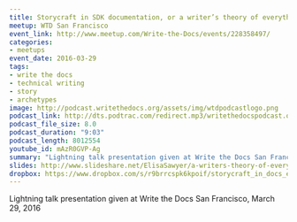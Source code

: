 ```yaml
---
title: Storycraft in SDK documentation, or a writer’s theory of everything, by Elisa Sawyer
meetup: WTD San Francisco
event_link: http://www.meetup.com/Write-the-Docs/events/228358497/
categories: 
- meetups
event_date: 2016-03-29
tags:
- write the docs
- technical writing
- story
- archetypes
image: http://podcast.writethedocs.org/assets/img/wtdpodcastlogo.png
podcast_link: http://dts.podtrac.com/redirect.mp3/writethedocspodcast.org/storycraft-in-docs-elisa-sawyer.mp3
podcast_file_size: 8.0
podcast_duration: "9:03"
podcast_length: 8012554
youtube_id: mAzR0GVP-Ag
summary: "Lightning talk presentation given at Write the Docs San Francisco, March 29, 2016."
slides: http://www.slideshare.net/ElisaSawyer/a-writers-theory-of-everything
dropbox: https://www.dropbox.com/s/r9brrcspk6kpoif/storycraft_in_docs_elisa_sawyer.mp4?dl=0
---
```


Lightning talk presentation given at Write the Docs San Francisco, March 29, 2016
